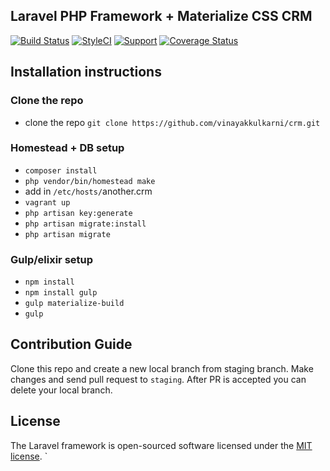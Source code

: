 ## Laravel PHP Framework + Materialize CSS CRM

[![Build Status](https://travis-ci.org/vinayakkulkarni/crm.svg)](https://travis-ci.org/vinayakkulkarni/crm/)
[![StyleCI](https://styleci.io/repos/76187257/shield?style=flat)](https://styleci.io/repos/76187257)
[![Support](https://supporterhq.com/api/b/9ta2v0nem6g35roljw6pqkiop)](https://supporterhq.com/give/9ta2v0nem6g35roljw6pqkiop)
[![Coverage Status](https://coveralls.io/repos/github/vinayakkulkarni/crm/badge.svg?branch=master)](https://coveralls.io/github/vinayakkulkarni/crm?branch=master)

## Installation instructions
### Clone the repo
- clone the repo `git clone https://github.com/vinayakkulkarni/crm.git` 
### Homestead + DB setup
- `composer install`
- `php vendor/bin/homestead make`
- add in `/etc/hosts/`another.crm
- `vagrant up`
- `php artisan key:generate`
- `php artisan migrate:install`
- `php artisan migrate`

### Gulp/elixir setup
- `npm install`
- `npm install gulp`
- `gulp materialize-build`
- `gulp`

## Contribution Guide
Clone this repo and create a new local branch from staging branch. Make changes and send pull request to `staging`. After PR is accepted you can delete your local branch.

## License

The Laravel framework is open-sourced software licensed under the [MIT license](http://opensource.org/licenses/MIT).
`
